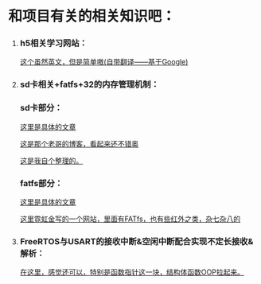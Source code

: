<!-- github 不支持字体颜色 也不支持links的target attribute 还好支持注释 -->



<h1>和项目有关的相关知识吧：</h1>
<ol>
  <li>  <h3>h5相关学习网站：</h3>
    <a href='https://www.w3schools.com' target="_blank"> 这个虽然英文，但是简单嗷(自带翻译——基于Google)</a>
  </li>
  <li>  <h3>sd卡相关+fatfs+32的内存管理机制：</h3>
    <h3>sd卡部分：</h3>
    <p><a href='https://www.cnblogs.com/PureHeart/p/14271314.html' target="_blank">这里是具体的文章</a></p>
    <p><a href='https://www.cnblogs.com/PureHeart' target="_blank"> 这是那个老哥的博客，看起来还不错奥</a></p>
    <p><a href='https://github.com/xjc147896325/Cross-hardware-recording/blob/main/SDcard.md' target="_blank">这是我自个整理的。</a></p>
    <h3>fatfs部分：</h3>
    <p><a href='https://www.cnblogs.com/PureHeart/p/12097803.html' target="_blank">这里是具体的文章</a></p>
    <p><a href='http://elm-chan.org/fsw_e.html' target="_blank">这里霓虹金写的一个网站，里面有FATfs，也有些红外之类，杂七杂八的</a></p>
  </li>
  <li>
    <h3>FreeRTOS与USART的接收中断&空闲中断配合实现不定长接收&解析： </h3>
    <p><a href='https://cloud.tencent.com/developer/article/1673730' target="_blank">在这里，感觉还可以，特别是函数指针这一块，结构体函数OOP拉起来。</a> </p>
  </li>
  
  
</ol>
